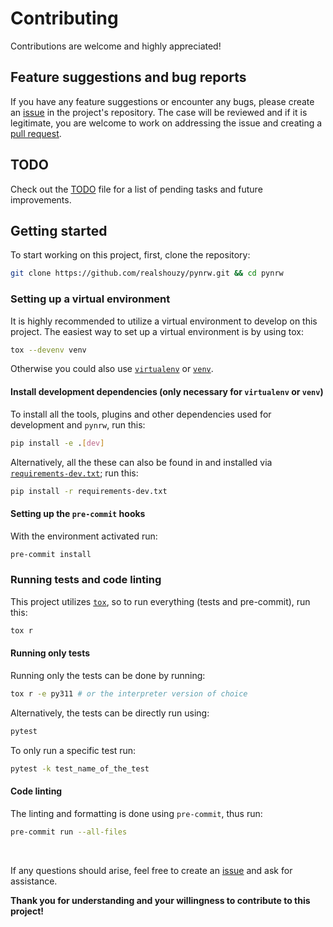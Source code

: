 # Contributing

Contributions are welcome and highly appreciated!

## Feature suggestions and bug reports

If you have any feature suggestions or encounter any bugs, please create an [issue](https://github.com/realshouzy/pynrw/issues) in the project's repository. The case will be reviewed and if it is legitimate, you are welcome to work on addressing the issue and creating a [pull request](https://github.com/realshouzy/pynrw/pulls).

## TODO

Check out the [TODO](/TODO.md) file for a list of pending tasks and future improvements.

## Getting started

To start working on this project, first, clone the repository:

```bash
git clone https://github.com/realshouzy/pynrw.git && cd pynrw
```

### Setting up a virtual environment

It is highly recommended to utilize a virtual environment to develop on this project. The easiest way to set up a virtual environment is by using tox:

```bash
tox --devenv venv
```

Otherwise you could also use [``virtualenv``](https://virtualenv.pypa.io/en/latest) or [``venv``](https://docs.python.org/3/library/venv.html).

#### Install development dependencies (only necessary for ``virtualenv`` or ``venv``)

To install all the tools, plugins and other dependencies used for development and ``pynrw``, run this:

```bash
pip install -e .[dev]
```

Alternatively, all the these can also be found in and installed via [``requirements-dev.txt``](/requirements-dev.txt); run this:

```bash
pip install -r requirements-dev.txt
```

#### Setting up the ``pre-commit`` hooks

With the environment activated run:

```bash
pre-commit install
```

### Running tests and code linting

This project utilizes [``tox``](https://tox.wiki/en/latest), so to run everything (tests and pre-commit), run this:

```bash
tox r
```

#### Running only tests

Running only the tests can be done by running:

```bash
tox r -e py311 # or the interpreter version of choice
```

Alternatively, the tests can be directly run using:

```bash
pytest
```

To only run a specific test run:

```bash
pytest -k test_name_of_the_test
```

#### Code linting

The linting and formatting is done using ``pre-commit``, thus run:

```bash
pre-commit run --all-files
```

</br>

If any questions should arise, feel free to create an [issue](https://github.com/realshouzy/pynrw/issues) and ask for assistance.

**Thank you for understanding and your willingness to contribute to this project!**
